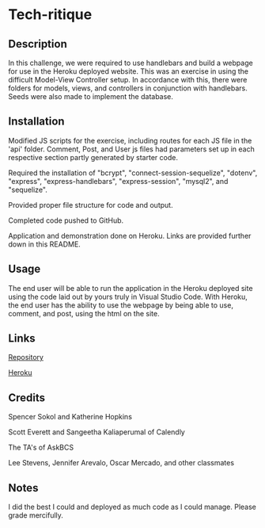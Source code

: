 # Tech-ritique

## Description
In this challenge, we were required to use handlebars and build a webpage for use in the Heroku deployed website. This was an exercise in using the difficult Model-View Controller setup. In accordance with this, there were folders for models, views, and controllers in conjunction with handlebars. Seeds were also made to implement the database.

## Installation
Modified JS scripts for the exercise, including routes for each JS file in the 'api' folder. Comment, Post, and User js files had parameters set up in each respective section partly generated by starter code.

Required the installation of "bcrypt", "connect-session-sequelize", "dotenv", "express", "express-handlebars", "express-session", "mysql2", and "sequelize".

Provided proper file structure for code and output.

Completed code pushed to GitHub.

Application and demonstration done on Heroku. Links are provided further down in this README.

## Usage
The end user will be able to run the application in the Heroku deployed site using the code laid out by yours truly in Visual Studio Code. With Heroku, the end user has the ability to use the webpage by being able to use, comment, and post, using the html on the site.

## Links
[Repository](https://github.com/AbeThomas82/Tech-ritique)

[Heroku](https://tech-critique-b78ddb93211f.herokuapp.com/login)

## Credits
Spencer Sokol and Katherine Hopkins

Scott Everett and Sangeetha Kaliaperumal of Calendly

The TA's of AskBCS

Lee Stevens, Jennifer Arevalo, Oscar Mercado, and other classmates

## Notes
I did the best I could and deployed as much code as I could manage. Please grade mercifully.